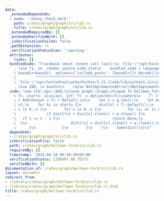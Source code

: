 ```yaml
---
data:
  _extendedDependsOn:
  - icon: ':heavy_check_mark:'
    path: crates/graph/graph/src/lib.rs
    title: crates/graph/graph/src/lib.rs
  _extendedRequiredBy: []
  _extendedVerifiedWith: []
  _isVerificationFailed: false
  _pathExtension: rs
  _verificationStatusIcon: ':warning:'
  attributes:
    links: []
  bundledCode: "Traceback (most recent call last):\n  File \"/opt/hostedtoolcache/Python/3.12.7/x64/lib/python3.12/site-packages/onlinejudge_verify/documentation/build.py\"\
    , line 71, in _render_source_code_stat\n    bundled_code = language.bundle(stat.path,\
    \ basedir=basedir, options={'include_paths': [basedir]}).decode()\n          \
    \         ^^^^^^^^^^^^^^^^^^^^^^^^^^^^^^^^^^^^^^^^^^^^^^^^^^^^^^^^^^^^^^^^^^^^^^^^^^^^^^^^^\n\
    \  File \"/opt/hostedtoolcache/Python/3.12.7/x64/lib/python3.12/site-packages/onlinejudge_verify/languages/rust.py\"\
    , line 288, in bundle\n    raise NotImplementedError\nNotImplementedError\n"
  code: "use std::ops::Add;\n\nuse graph::Graph;\n\npub fn bellman_ford<T>(g: &Graph<(),\
    \ T>, starts: &[usize], inf: T) -> Option<Vec<T>>\nwhere\n    T: Clone + PartialOrd\
    \ + Add<Output = T> + Default,\n{\n    let n = g.len();\n    let mut dist = vec![inf.clone();\
    \ n];\n    for &s in starts {\n        dist[s] = T::default();\n    }\n    for\
    \ i in 0..n {\n        for v in 0..n {\n            for (u, w) in &g[v] {\n  \
    \              if dist[*u] > dist[v].clone() + w.clone() {\n                 \
    \   if i == n - 1 {\n                        return None;\n                  \
    \  }\n                    dist[*u] = dist[v].clone() + w.clone();\n          \
    \      }\n            }\n        }\n    }\n    Some(dist)\n}\n"
  dependsOn:
  - crates/graph/graph/src/lib.rs
  isVerificationFile: false
  path: crates/graph/bellman-ford/src/lib.rs
  requiredBy: []
  timestamp: '2024-04-10 09:38:39+09:00'
  verificationStatus: LIBRARY_NO_TESTS
  verifiedWith: []
documentation_of: crates/graph/bellman-ford/src/lib.rs
layout: document
redirect_from:
- /library/crates/graph/bellman-ford/src/lib.rs
- /library/crates/graph/bellman-ford/src/lib.rs.html
title: crates/graph/bellman-ford/src/lib.rs
---
```

